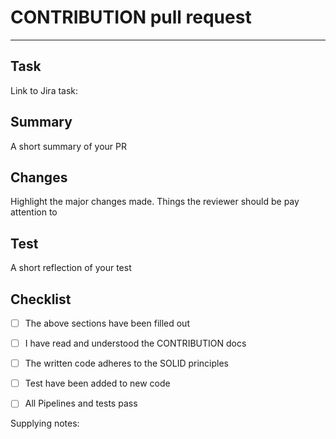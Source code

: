 # CONTRIBUTION pull request

--- 

## Task
<!-- Please link to your task related to this PR -->
Link to Jira task:

## Summary
<!-- A short summary of your pr and thoughts -->
<!-- Also explain if you have not made any tests -->
A short summary of your PR

## Changes
Highlight the major changes made.
Things the reviewer should be pay attention to

## Test
A short reflection of your test

## Checklist
- [ ] The above sections have been filled out
- [ ] I have read and understood the CONTRIBUTION docs
- [ ] The written code adheres to the SOLID principles
- [ ] Test have been added to new code
- [ ] All Pipelines and tests pass


Supplying notes:


